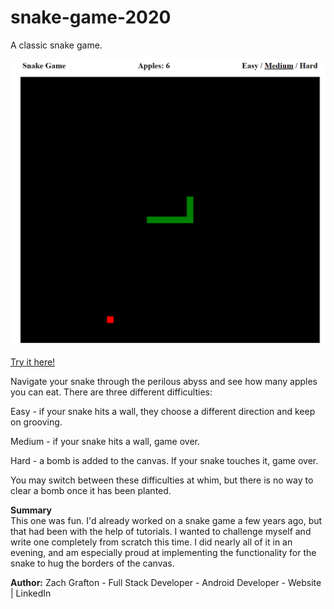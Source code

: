 # snake-game-2020
A classic snake game.

<img src="https://github.com/ultimatezachgrafton/snake-game-2020/blob/master/snakegame-img.png">

<a href="https://ultimatezachgrafton.github.io/clockadoodle/">Try it here!</a> 

Navigate your snake through the perilous abyss and see how many apples you can eat. There are three different difficulties:

Easy - if your snake hits a wall, they choose a different direction and keep on grooving.

Medium - if your snake hits a wall, game over.

Hard - a bomb is added to the canvas. If your snake touches it, game over.

You may switch between these difficulties at whim, but there is no way to clear a bomb once it has been planted.

<b>Summary</b><br>
This one was fun. I'd already worked on a snake game a few years ago, but that had been with the help of tutorials. I wanted to challenge myself and write one completely from scratch this time. I did nearly all of it in an evening, and am especially proud at implementing the functionality for the snake to hug the borders of the canvas.

<b>Author:</b> Zach Grafton - Full Stack Developer - Android Developer - Website | LinkedIn
